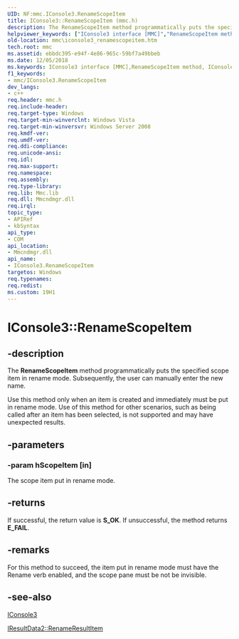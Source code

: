 ```yaml
---
UID: NF:mmc.IConsole3.RenameScopeItem
title: IConsole3::RenameScopeItem (mmc.h)
description: The RenameScopeItem method programmatically puts the specified scope item in rename mode. Subsequently, the user can manually enter the new name.
helpviewer_keywords: ["IConsole3 interface [MMC]","RenameScopeItem method","IConsole3.RenameScopeItem","IConsole3::RenameScopeItem","RenameScopeItem","RenameScopeItem method [MMC]","RenameScopeItem method [MMC]","IConsole3 interface","_slate_iconsole3_renamescopeitem","mmc.iconsole3_renamescopeitem","mmc/IConsole3::RenameScopeItem"]
old-location: mmc\iconsole3_renamescopeitem.htm
tech.root: mmc
ms.assetid: ebbdc395-e94f-4e86-965c-59bf7a49bbeb
ms.date: 12/05/2018
ms.keywords: IConsole3 interface [MMC],RenameScopeItem method, IConsole3.RenameScopeItem, IConsole3::RenameScopeItem, RenameScopeItem, RenameScopeItem method [MMC], RenameScopeItem method [MMC],IConsole3 interface, _slate_iconsole3_renamescopeitem, mmc.iconsole3_renamescopeitem, mmc/IConsole3::RenameScopeItem
f1_keywords:
- mmc/IConsole3.RenameScopeItem
dev_langs:
- c++
req.header: mmc.h
req.include-header: 
req.target-type: Windows
req.target-min-winverclnt: Windows Vista
req.target-min-winversvr: Windows Server 2008
req.kmdf-ver: 
req.umdf-ver: 
req.ddi-compliance: 
req.unicode-ansi: 
req.idl: 
req.max-support: 
req.namespace: 
req.assembly: 
req.type-library: 
req.lib: Mmc.lib
req.dll: Mmcndmgr.dll
req.irql: 
topic_type:
- APIRef
- kbSyntax
api_type:
- COM
api_location:
- Mmcndmgr.dll
api_name:
- IConsole3.RenameScopeItem
targetos: Windows
req.typenames: 
req.redist: 
ms.custom: 19H1
---
```


# IConsole3::RenameScopeItem


## -description


The 
<b>RenameScopeItem</b> method programmatically puts the specified scope item in rename mode. Subsequently, the user can manually enter the new name.

Use this method only when an item is created and immediately must be put in rename mode. Use of this method for other scenarios, such as being called after an item has been selected, is not supported and may have unexpected results.


## -parameters




### -param hScopeItem [in]

The scope item put in rename mode.


## -returns



If successful, the return value is <b>S_OK</b>. If unsuccessful, the method returns <b>E_FAIL</b>.




## -remarks



For this method to succeed, the item put in rename mode must have the Rename verb enabled, and the scope pane must be not be invisible.




## -see-also




<a href="https://docs.microsoft.com/windows/desktop/api/mmc/nn-mmc-iconsole3">IConsole3</a>



<a href="https://docs.microsoft.com/windows/desktop/api/mmc/nf-mmc-iresultdata2-renameresultitem">IResultData2::RenameResultItem</a>
 

 

